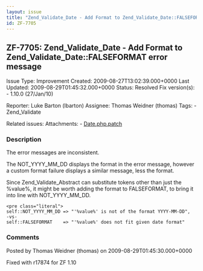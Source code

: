 ```yaml
---
layout: issue
title: "Zend_Validate_Date - Add Format to Zend_Validate_Date::FALSEFORMAT error message"
id: ZF-7705
---
```


ZF-7705: Zend\_Validate\_Date - Add Format to Zend\_Validate\_Date::FALSEFORMAT error message
---------------------------------------------------------------------------------------------

 Issue Type: Improvement Created: 2009-08-27T13:02:39.000+0000 Last Updated: 2009-08-29T01:45:32.000+0000 Status: Resolved Fix version(s): - 1.10.0 (27/Jan/10)
 
 Reporter:  Luke Barton (lbarton)  Assignee:  Thomas Weidner (thomas)  Tags: - Zend\_Validate
 
 Related issues: 
 Attachments: - [Date.php.patch](/issues/secure/attachment/12165/Date.php.patch)
 
### Description

The error messages are inconsistent.

The NOT\_YYYY\_MM\_DD displays the format in the error message, however a custom format failure displays a similar message, less the format.

Since Zend\_Validate\_Abstract can substitute tokens other than just the %value%, it might be worth adding the format to FALSEFORMAT, to bring it into line with NOT\_YYYY\_MM\_DD.

 
    <pre class="literal">
    self::NOT_YYYY_MM_DD => "'%value%' is not of the format YYYY-MM-DD",
    -vs-
    self::FALSEFORMAT    => "'%value%' does not fit given date format"


 

 

### Comments

Posted by Thomas Weidner (thomas) on 2009-08-29T01:45:30.000+0000

Fixed with r17874 for ZF 1.10

 

 